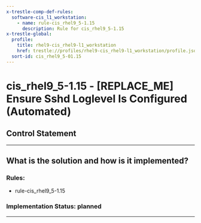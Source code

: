 ```yaml
---
x-trestle-comp-def-rules:
  software-cis_l1_workstation:
    - name: rule-cis_rhel9_5-1.15
      description: Rule for cis_rhel9_5-1.15
x-trestle-global:
  profile:
    title: rhel9-cis_rhel9-l1_workstation
    href: trestle://profiles/rhel9-cis_rhel9-l1_workstation/profile.json
  sort-id: cis_rhel9_5-01.15
---
```


# cis_rhel9_5-1.15 - \[REPLACE_ME\] Ensure Sshd Loglevel Is Configured (Automated)

## Control Statement

______________________________________________________________________

## What is the solution and how is it implemented?

<!-- For implementation status enter one of: implemented, partial, planned, alternative, not-applicable -->

<!-- Note that the list of rules under ### Rules: is read-only and changes will not be captured after assembly to JSON -->

<!-- Add control implementation description here for control: cis_rhel9_5-1.15 -->

### Rules:

  - rule-cis_rhel9_5-1.15

### Implementation Status: planned

______________________________________________________________________
